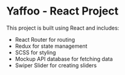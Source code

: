 # Yaffoo - React Project

This project is built using React and includes:

- React Router for routing
- Redux for state management
- SCSS for styling
- Mockup API database for fetching data
- Swiper Slider for creating sliders